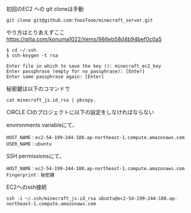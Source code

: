 初回のEC2 への git cloneは手動
```
git clone git@github.com:YoooTooo/minecraft_server.git
```

やり方はとりあえずここ
https://qiita.com/konuma1022/items/986eb58d4b94bef0c0a5
```
$ cd ~/.ssh
$ ssh-keygen -t rsa

Enter file in which to save the key (): minecraft_ec2_key
Enter passphrase (empty for no passphrase): [Enter]
Enter same passphrase again: [Enter]
```

秘密鍵は以下のコマンドで
```
cat minecraft_js.id_rsa | pbcopy.
```

CIRCLE CIのプロジェクトに以下の設定をしなければならない

environments variableにて、
```
HOST_NAME：ec2-54-199-244-180.ap-northeast-1.compute.amazonaws.com
USER_NAME：ubuntu
```
SSH permissionsにて、
```
HOST_NAME：ec2-54-199-244-180.ap-northeast-1.compute.amazonaws.com
Fingerprint：秘密鍵
```

EC2へのssh接続
```
ssh -i ~/.ssh/minecraft_js.id_rsa ubuntu@ec2-54-199-244-180.ap-northeast-1.compute.amazonaws.com
```

